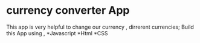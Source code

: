# currency converter App
This app is very helpful to change our currency , dirrerent currencies;
Build this App using ,
*Javascript
*Html
*CSS